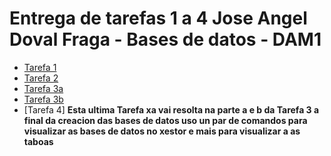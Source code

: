 # Entrega de tarefas 1 a 4 Jose Angel Doval Fraga - Bases de datos - DAM1

- [Tarefa 1](https://github.com/dam108/ApuntesSQL/blob/master/Apuntes/Apuntes_SQL_Segunda_parte.md)
- [Tarefa 2](https://github.com/dam108/ApuntesSQL/blob/master/EjerciciosSQL/InstalacionGestorMariaDB.md#Inst)
- [Tarefa 3a](https://github.com/dam108/ApuntesSQL/blob/master/EjerciciosSQL/InstalacionGestorMariaDB.md#nespaciales)
- [Tarefa 3b](https://github.com/dam108/ApuntesSQL/blob/master/EjerciciosSQL/InstalacionGestorMariaDB.md#proInv)
- [Tarefa 4]
**Esta ultima Tarefa xa vai resolta na parte a e b da Tarefa 3 a final da creacion das bases de datos uso un par de comandos para visualizar as bases de datos no xestor e mais para visualizar a as taboas**
